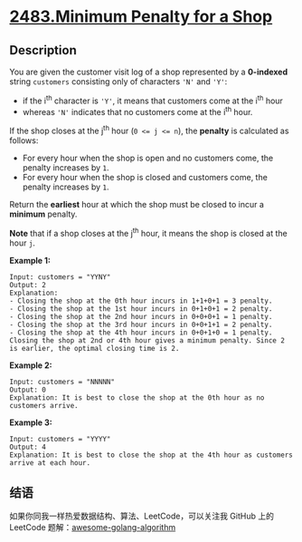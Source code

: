 # [2483.Minimum Penalty for a Shop][title]

## Description
You are given the customer visit log of a shop represented by a **0-indexed** string `customers` consisting only of characters `'N'` and `'Y'`:

- if the i<sup>th</sup> character is `'Y'`, it means that customers come at the i<sup>th</sup> hour
- whereas `'N'` indicates that no customers come at the i<sup>th</sup> hour.

If the shop closes at the j<sup>th</sup> hour (`0 <= j <= n`), the **penalty** is calculated as follows:

- For every hour when the shop is open and no customers come, the penalty increases by `1`.
- For every hour when the shop is closed and customers come, the penalty increases by `1`.

Return the **earliest** hour at which the shop must be closed to incur a **minimum** penalty.

**Note** that if a shop closes at the j<sup>th</sup> hour, it means the shop is closed at the hour `j`.

**Example 1:**

```
Input: customers = "YYNY"
Output: 2
Explanation: 
- Closing the shop at the 0th hour incurs in 1+1+0+1 = 3 penalty.
- Closing the shop at the 1st hour incurs in 0+1+0+1 = 2 penalty.
- Closing the shop at the 2nd hour incurs in 0+0+0+1 = 1 penalty.
- Closing the shop at the 3rd hour incurs in 0+0+1+1 = 2 penalty.
- Closing the shop at the 4th hour incurs in 0+0+1+0 = 1 penalty.
Closing the shop at 2nd or 4th hour gives a minimum penalty. Since 2 is earlier, the optimal closing time is 2.
```

**Example 2:**

```
Input: customers = "NNNNN"
Output: 0
Explanation: It is best to close the shop at the 0th hour as no customers arrive.
```

**Example 3:**

```
Input: customers = "YYYY"
Output: 4
Explanation: It is best to close the shop at the 4th hour as customers arrive at each hour.
```

## 结语

如果你同我一样热爱数据结构、算法、LeetCode，可以关注我 GitHub 上的 LeetCode 题解：[awesome-golang-algorithm][me]

[title]: https://leetcode.com/problems/minimum-penalty-for-a-shop/
[me]: https://github.com/kylesliu/awesome-golang-algorithm

